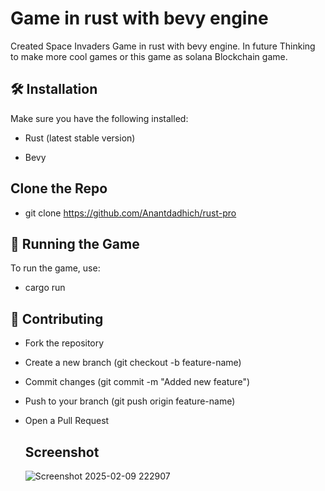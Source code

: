 # Game in rust with bevy engine

Created Space Invaders Game in rust with bevy engine. In future Thinking to make more cool games or this game as solana Blockchain game.

## 🛠️ Installation

Make sure you have the following installed:

- Rust (latest stable version)

- Bevy

## Clone the Repo

- git clone https://github.com/Anantdadhich/rust-pro

## 🚀 Running the Game

To run the game, use:

- cargo run

## 🤝 Contributing

- Fork the repository

- Create a new branch (git checkout -b feature-name)

- Commit changes (git commit -m "Added new feature")

- Push to your branch (git push origin feature-name)

- Open a Pull Request

  ## Screenshot

  ![Screenshot 2025-02-09 222907](https://github.com/user-attachments/assets/1489caec-87dd-444b-b849-c446eadde303)

